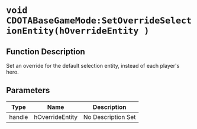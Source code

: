 # `void CDOTABaseGameMode:SetOverrideSelectionEntity(hOverrideEntity )`
## Function Description
Set an override for the default selection entity, instead of each player's hero.
## Parameters
Type|Name|Description
--|--|--
handle|hOverrideEntity|No Description Set
